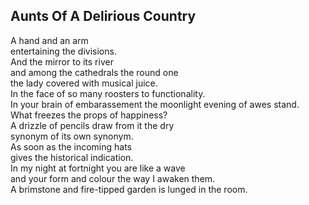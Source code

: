 Aunts Of A Delirious Country
----------------------------
A hand and an arm  
entertaining the divisions.  
And the mirror to its river  
and among the cathedrals the round one  
the lady covered with musical juice.  
In the face of so many roosters to functionality.  
In your brain of embarassement the moonlight evening of awes stand.  
What freezes the props of happiness?  
A drizzle of pencils draw from it the dry  
synonym of its own synonym.  
As soon as the incoming hats  
gives the historical indication.  
In my night at fortnight you are like a wave  
and your form and colour the way I awaken them.  
A brimstone and fire-tipped garden is lunged in the room.  
